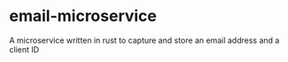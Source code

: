 # email-microservice
A microservice written in rust to capture and store an email address and a client ID
